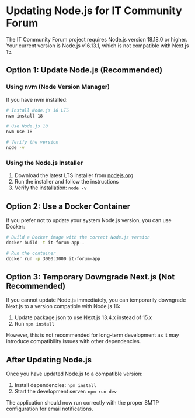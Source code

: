 # Updating Node.js for IT Community Forum

The IT Community Forum project requires Node.js version 18.18.0 or higher. Your current version is Node.js v16.13.1, which is not compatible with Next.js 15.

## Option 1: Update Node.js (Recommended)

### Using nvm (Node Version Manager)

If you have nvm installed:

```bash
# Install Node.js 18 LTS
nvm install 18

# Use Node.js 18
nvm use 18

# Verify the version
node -v
```

### Using the Node.js Installer

1. Download the latest LTS installer from [nodejs.org](https://nodejs.org/)
2. Run the installer and follow the instructions
3. Verify the installation: `node -v`

## Option 2: Use a Docker Container

If you prefer not to update your system Node.js version, you can use Docker:

```bash
# Build a Docker image with the correct Node.js version
docker build -t it-forum-app .

# Run the container
docker run -p 3000:3000 it-forum-app
```

## Option 3: Temporary Downgrade Next.js (Not Recommended)

If you cannot update Node.js immediately, you can temporarily downgrade Next.js to a version compatible with Node.js 16:

1. Update package.json to use Next.js 13.4.x instead of 15.x
2. Run `npm install`

However, this is not recommended for long-term development as it may introduce compatibility issues with other dependencies.

## After Updating Node.js

Once you have updated Node.js to a compatible version:

1. Install dependencies: `npm install`
2. Start the development server: `npm run dev`

The application should now run correctly with the proper SMTP configuration for email notifications. 